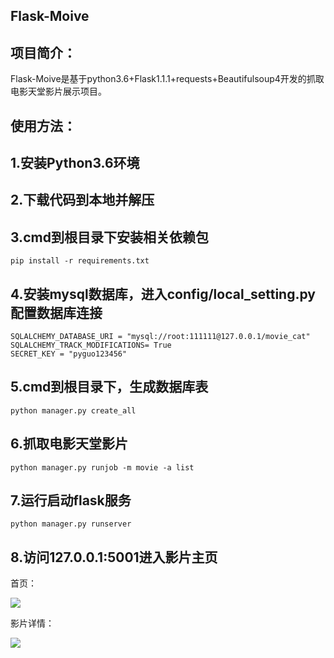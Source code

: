 Flask-Moive
-------
项目简介：
-------
Flask-Moive是基于python3.6+Flask1.1.1+requests+Beautifulsoup4开发的抓取电影天堂影片展示项目。

使用方法：
-------
1.安装Python3.6环境
-------
2.下载代码到本地并解压
-------
3.cmd到根目录下安装相关依赖包
-------
```
pip install -r requirements.txt
```
4.安装mysql数据库，进入config/local_setting.py配置数据库连接
-------

```
SQLALCHEMY_DATABASE_URI = "mysql://root:111111@127.0.0.1/movie_cat"
SQLALCHEMY_TRACK_MODIFICATIONS= True
SECRET_KEY = "pyguo123456"
```
5.cmd到根目录下，生成数据库表
-------
```
python manager.py create_all
```

6.抓取电影天堂影片
-------
```
python manager.py runjob -m movie -a list
```
7.运行启动flask服务
-------
```
python manager.py runserver 
```
8.访问127.0.0.1:5001进入影片主页
-------
首页：

![](https://github.com/PyGuojun/Flask-Moive/blob/master/cover/index.png)

影片详情：

![](https://github.com/PyGuojun/Flask-Moive/blob/master/cover/info.png)

